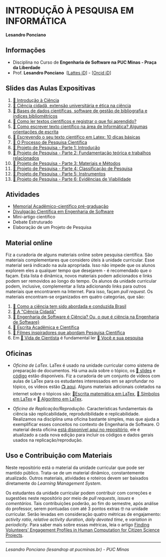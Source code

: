 # INTRODUÇÃO À PESQUISA EM INFORMÁTICA

**Lesandro Ponciano**

## Informações
* Disciplina no Curso de **Engenharia de Software na PUC Minas - Praça da Liberdade**
* Prof. **Lesandro Ponciano**  [[Lattes iD](http://lattes.cnpq.br/2211388362277178)] - [[Orcid iD](http://orcid.org/0000-0002-5724-0094)]

## Slides das Aulas Expositivas
1. [:notebook: Introdução à Ciência](01-SlidesDasAulas/IPI-01-IntroduçãoÀCiência.pdf)
1. [:notebook: Ciência cidadã, extensão universitária e ética na ciência](01-SlidesDasAulas/IPI-02-CiênciaCidadãExtensãoEtica.pdf)
1. [:notebook: Bases de dados científicas, software de gestão de bibliografia e índices bibliométricos](01-SlidesDasAulas/IPI-03-BasesDeDadosSoftwaresÍndicesBibliométricos.pdf)
1. [:notebook: Como ler textos científicos e registrar o que foi aprendido?](01-SlidesDasAulas/IPI-04-ComoLerTextosCientíficos.pdf)
1. [:notebook: Como escrever texto científico na área de Informática? Algumas orientações de escrita](01-SlidesDasAulas/IPI-05-OrientaçõesDeEscritaCientífica.pdf)
1. [:notebook: Escrevendo o seu texto científico em Latex: 10 dicas básicas](01-SlidesDasAulas/IPI-06-ComeçandoAUsarLatex.pdf)
1. [:notebook: O Processo de Pesquisa Científica](01-SlidesDasAulas/IPI-07-ProcessoDePesquisaCientifica.pdf)
1. [:notebook: Projeto de Pesquisa - Parte 1: Introdução](01-SlidesDasAulas/IPI-07-Projeto-1-Introdução.pdf)
1. [:notebook: Projeto de Pesquisa - Parte 2: Fundamentação teórica e trabalhos relacionados](01-SlidesDasAulas/IPI-08-Projeto-2-FundamentaçãoTeóricaTrabalhosRelacionados.pdf)
1. [:notebook: Projeto de Pesquisa - Parte 3: Materiais e Métodos](01-SlidesDasAulas/IPI-09-Projeto-3-MateriaisMétodos.pdf)
1. [:notebook: Projeto de Pesquisa - Parte 4: Classificação de Pesquisa](01-SlidesDasAulas/IPI-10-Projeto-4-ClassificaçãoDePesquisa.pdf)
1. [:notebook: Projeto de Pesquisa - Parte 5: Instrumentos](01-SlidesDasAulas/IPI-11-Projeto5-Instrumentos.pdf)
1. [:notebook: Projeto de Pesquisa - Parte 6: Evidências de Viabilidade](01-SlidesDasAulas/IPI-12-Projeto6-EvidênciasViabilidade.pdf)


## Atividades

* [Memorial Acadêmico-científico pré-graduação](02-TrabalhosHandsOnOficinas/MemorialAcademicoCientificoPreGraduacao.md)
* [Divulgação Científica em Engenharia de Software](02-TrabalhosHandsOnOficinas/DivulgacaoCientificaEmEngenhariaDeSoftware.md)
* Mini-artigo científico
* Debate Estruturado
* Elaboração de um Projeto de Pesquisa


## Material online
Fiz a curadoria de alguns materiais online sobre pesquisa científica. São materiais complementares que considero úteis à unidade curricular. Esse material será indicado na aula apropriada. Isso não impede que os alunos explorem eles a qualquer tempo que desejarem -  é recomendado que o façam. Esta lista é dinâmica, novos materiais podem adicionados e links podem ser removidos ao longo do tempo. Os alunos da unidade curricular podem, inclusive, complementar a lista adicionando links para outros materiais que encontrarem na Internet. Para isso, façam _pull request_. Os materiais encontram-se organizados em quatro categorias, que são:
1.  [:link: Como a ciência tem sido abordada e conduzida Brasil](00a-MaterialOnline/Links-Motiva%C3%A7%C3%A3oECienciaNoBrasil.md)
1. [:link: A "Ciência Cidadã"](00a-MaterialOnline/Links-CiênciaCidadã.md)
1. [:link: Engenharia de Software é Ciência? Ou, o que é ciência na Engenharia de Software}](00a-MaterialOnline/Links-SoftwareECiência.md)
1. [:link: Escrita Acadêmica e Científica](00a-MaterialOnline/Links-EscritaAcad%C3%AAmicaCient%C3%ADfica.md)
1. [:link: Filmes inspiradores que abordam Pesquisa Científica](00a-MaterialOnline/Links-Filmes.md)
1. Em [:link: Vida de Cientísta](00b-VidaDeCientista) é fundamental ler [:link: Você e sua pesquisa](00b-VidaDeCientista/VoceESuaPesquisa.pdf)


## Oficinas

* _Oficina de LaTex_. LaTex é usado na unidade curricular como sistema de preparação de documentos. Há uma aula sobre o tópico, os [:notebook: slides](01-SlidesDasAulas/IPI-06-ComeçandoAUsarLatex) e [código](02-TrabalhosHandsOnOficinas/OficinaLatex) estão disponíveis. Fiz a curadoria de um conjunto de vídeos com aulas de LaTex para os estudantes interessados em se aprofundar no tópico, os vídeos estão [:tv: aqui](05-Ferramentas/Latex-Videos.md). Alguns materiais adicionais coletados na internet sobre o tópicos são: [:notebook:Escrita matemática em LaTex](05-Ferramentas/Latex-Math.pdf), [:notebook: Símbolos em LaTex](05-Ferramentas/Latex-Symbols-a4.pdf) e [:notebook: Algoritmo em LaTex](05-Ferramentas/Latex-algorithm2e.pdf).

* _Oficina de Replicação/Reprodução_. Características fundamentais da ciência são replicabilidade, reprodutibilidade e replicabilidade. Realizamos na disciplina uma oficina bastante simples, mas que ajuda a exemplificar esses conceitos no contexto de Engenharia de Software. O material desta oficina [está disponível aqui no repositório](02-TrabalhosHandsOnOficinas\OficinaReplicacaoReproducao), ele é atualizado a cada nova edição para incluir os códigos e dados gerais usados na replicação/reprodução.

## Uso e Contribuição com Materiais

Neste repositório está o material da unidade curricular que pode ser mantido público. Trata-se de um material dinâmico, constantemente atualizado. Outros materiais, atividades e roteiros devem ser baixados diretamente do _Learning Management System_. 

Os estudantes da unidade curricular podem contribuir com correções e sugestões neste repositório por meio de _pull requests_, _issues_ e _comentários_. Tais contribuições poderão, ao fim do semestre, após análise do professor, serem pontuadas com até 3 pontos extras :nerd_face: na unidade curricular. Serão levadas em consideração quatro métricas de engajamento: _activity ratio_, _relative activity duration_, _daily devoted time_, e _variation in periodicity_. Para saber mais sobre essas métricas, leia o artigo [Finding Volunteers' Engagement Profiles in Human Computation for Citizen Science Projects](https://arxiv.org/abs/1501.02134).

---

_Lesandro Ponciano (lesandrop at pucminas.br) - PUC Minas_